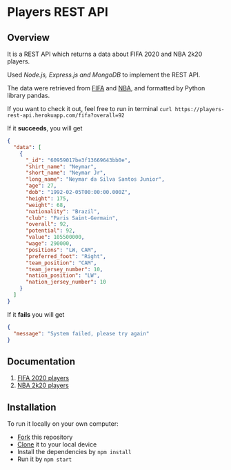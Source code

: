 # Players REST API
## Overview
It is a REST API which returns a data about FIFA 2020 and NBA 2k20 players.


Used *Node.js, Express.js and MongoDB* to implement the REST API.

The data were retrieved from [FIFA](https://www.kaggle.com/stefanoleone992/fifa-20-complete-player-dataset) and [NBA](https://www.kaggle.com/isaienkov/nba2k20-player-dataset), and formatted by Python library pandas.

If you want to check it out, feel free to run in terminal ```curl https://players-rest-api.herokuapp.com/fifa?overall=92```

If it **succeeds**, you will get 
```json
{
  "data": [
    {
      "_id": "60959017be3f13669643bb0e",
      "shirt_name": "Neymar",
      "short_name": "Neymar Jr",
      "long_name": "Neymar da Silva Santos Junior",
      "age": 27,
      "dob": "1992-02-05T00:00:00.000Z",
      "height": 175,
      "weight": 68,
      "nationality": "Brazil",
      "club": "Paris Saint-Germain",
      "overall": 92,
      "potential": 92,
      "value": 105500000,
      "wage": 290000,
      "positions": "LW, CAM",
      "preferred_foot": "Right",
      "team_position": "CAM",
      "team_jersey_number": 10,
      "nation_position": "LW",
      "nation_jersey_number": 10
    }
  ]
}
```
If it **fails** you will get
```json
{
  "message": "System failed, please try again"
}
```

## Documentation
1. [FIFA 2020 players](/docs/fifa.md)
2. [NBA 2k20 players](/docs/nba.md)

## Installation 
To run it locally on your own computer:
* [Fork](https://help.github.com/articles/fork-a-repo/) this repository
* [Clone](https://help.github.com/articles/cloning-a-repository/) it to your
  local device
* Install the dependencies by ```npm install```
* Run it by ```npm start```
